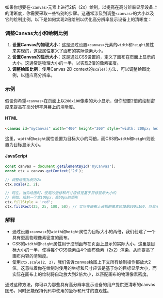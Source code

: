 如果你想要在`<canvas>`元素上进行2倍（2x）绘制，以提高在高分辨率显示设备上的清晰度，你需要采取一些特别的步骤。这通常涉及到调整`<canvas>`的大小以及它的绘制比例。以下是如何实现2倍绘制以优化高分辨率显示设备上的清晰度：

### 调整Canvas大小和绘制比例

1. **设置Canvas的物理大小**：这是通过设置`<canvas>`元素的`width`和`height`属性来实现的，这些属性定义了画布的实际像素大小。
2. **设置Canvas的显示大小**：这是通过CSS设置的，定义了画布在页面上显示的大小。这通常是物理大小的一半，以实现2倍的像素密度。
3. **调整绘图比例**：使用Canvas 2D context的`scale()`方法，可以调整绘图比例，以适应高分辨率。

### 示例

假设你希望`<canvas>`在页面上以`200x100`像素的大小显示，但你想要2倍的绘制密度来提高在高分辨率屏幕上的清晰度。

#### HTML

```html
<canvas id="myCanvas" width="400" height="200" style="width: 200px; height: 100px;"></canvas>
```

这里，`width`和`height`属性设置为目标大小的两倍，而CSS的`width`和`height`则设置为目标显示大小。

#### JavaScript

```javascript
const canvas = document.getElementById('myCanvas');
const ctx = canvas.getContext('2d');

// 调整绘图比例为2x
ctx.scale(2, 2);

// 现在，当你绘图时，使用的坐标和尺寸应该是基于目标显示大小的
// 例如，绘制一个宽100px，高50px的矩形
ctx.fillStyle = 'red';
ctx.fillRect(25, 25, 100, 50); // 实际在画布上占据的像素区域是200x100，但显示大小为100x50
```

### 解释

- 通过设置`<canvas>`的`width`和`height`属性为目标大小的两倍，我们创建了一个具有更高物理像素密度的画布。
- CSS的`width`和`height`属性用于控制画布在页面上显示的实际大小，这里是目标大小的一半，使得每个CSS像素由4个画布像素（2x2）渲染，从而提高了画布内容的清晰度。
- 使用`ctx.scale(2, 2)`，我们告诉canvas绘图上下文所有绘制操作都放大2倍。这意味着你在绘制时使用的坐标和尺寸应该是基于你的目标显示大小，而实际在画布上的绘制将自动放大到2倍大小，以匹配画布的物理像素密度。

通过这种方法，你可以为那些具有高分辨率显示设备的用户提供更清晰的canvas图形，同时还能保持代码中使用的坐标和尺寸的直观性。